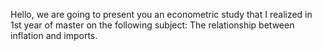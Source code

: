 Hello, we are going to present you an econometric study that I realized in 1st year of master on the following subject: The relationship between inflation and imports.
